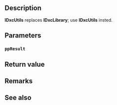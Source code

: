 ## Description

**IDxcUtils** replaces **IDxcLibrary**; use **IDxcUtils** insted.

## Parameters

### `ppResult`

## Return value

## Remarks

## See also